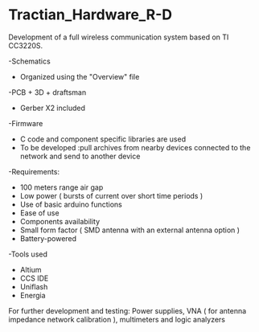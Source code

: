# Tractian_Hardware_R-D

Development of a full wireless communication system based on TI CC3220S.

-Schematics 
 - Organized using the "Overview" file 
 
-PCB + 3D + draftsman
 - Gerber X2 included
 
-Firmware 
 - C code and component specific libraries are used 
 - To be developed :pull archives from nearby devices connected to the network and send to another device

-Requirements:
 - 100 meters range air gap 
 - Low power ( bursts of current over short time periods )
 - Use of basic arduino functions 
 - Ease of use 
 - Components availability 
 - Small form factor ( SMD antenna with an external antenna option )
 - Battery-powered
 
-Tools used
 - Altium 
 - CCS IDE
 - Uniflash
 - Energia 
 
For further development and testing: Power supplies, VNA ( for antenna impedance network calibration ), multimeters and logic analyzers


